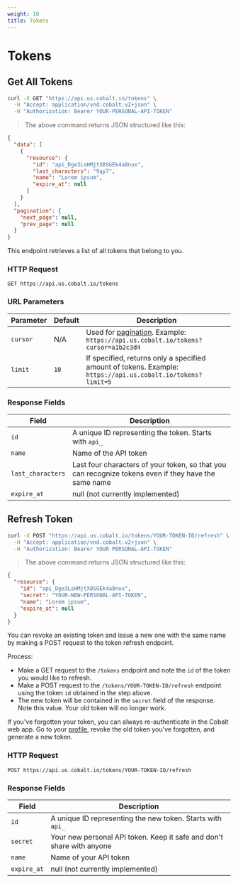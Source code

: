 ```yaml
---
weight: 10
title: Tokens
---
```


# Tokens

## Get All Tokens

```sh
curl -X GET "https://api.us.cobalt.io/tokens" \
  -H "Accept: application/vnd.cobalt.v2+json" \
  -H "Authorization: Bearer YOUR-PERSONAL-API-TOKEN"
```

> The above command returns JSON structured like this:

```json
{
  "data": [
    {
      "resource": {
        "id": "api_Dge3LsHMjtX8SGEk4a8nux",
        "last_characters": "9qy7",
        "name": "Lorem ipsum",
        "expire_at": null
      }
    }
  ],
  "pagination": {
    "next_page": null,
    "prev_page": null
  }
}
```

This endpoint retrieves a list of all tokens that belong to you.

### HTTP Request

`GET https://api.us.cobalt.io/tokens`

### URL Parameters

| Parameter | Default | Description                                                                                              |
|-----------|---------|----------------------------------------------------------------------------------------------------------|
| `cursor`  | N/A     | Used for [pagination](./#pagination). Example: `https://api.us.cobalt.io/tokens?cursor=a1b2c3d4`            |
| `limit`   | `10`    | If specified, returns only a specified amount of tokens. Example: `https://api.us.cobalt.io/tokens?limit=5` |

### Response Fields

| Field             | Description                                                                                          |
|-------------------|------------------------------------------------------------------------------------------------------|
| `id`              | A unique ID representing the token. Starts with `api_`                                               |
| `name`            | Name of the API token                                                                                |
| `last_characters` | Last four characters of your token, so that you can recognize tokens even if they have the same name |
| `expire_at`       | null (not currently implemented)                                                                     |

## Refresh Token

```sh
curl -X POST "https://api.us.cobalt.io/tokens/YOUR-TOKEN-ID/refresh" \
  -H "Accept: application/vnd.cobalt.v2+json" \
  -H "Authorization: Bearer YOUR-PERSONAL-API-TOKEN"
```

> The above command returns JSON structured like this:

```json
{
  "resource": {
    "id": "api_Dge3LsHMjtX8SGEk4a8nux",
    "secret": "YOUR-NEW-PERSONAL-API-TOKEN",
    "name": "Lorem ipsum",
    "expire_at": null
  }
}
```

You can revoke an existing token and issue a new one with the same name by making a POST request to the token refresh
endpoint.

Process:

- Make a GET request to the `/tokens` endpoint and note the `id` of the token you would like to refresh.
- Make a POST request to the `/tokens/YOUR-TOKEN-ID/refresh` endpoint using the token `id` obtained in the step above.
- The new token will be contained in the `secret` field of the response. Note this value. Your old token will no longer
  work.

If you've forgotten your token, you can always re-authenticate in the Cobalt web app.
Go to your <a href='https://app.cobalt.io/settings/api-token' rel='nofollow' target='_new'>profile</a>,
revoke the old token you've forgotten, and generate a new token.

### HTTP Request

`POST https://api.us.cobalt.io/tokens/YOUR-TOKEN-ID/refresh`

### Response Fields

| Field       | Description                                                           |
|-------------|-----------------------------------------------------------------------|
| `id`        | A unique ID representing the new token. Starts with `api_`            |
| `secret`    | Your new personal API token. Keep it safe and don't share with anyone |
| `name`      | Name of your API token                                                |
| `expire_at` | null (not currently implemented)                                      |
